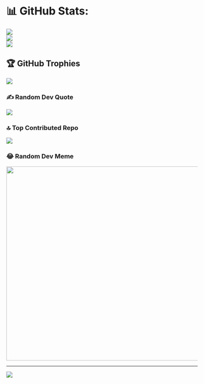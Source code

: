 # 📊 GitHub Stats:
![](https://github-readme-stats.vercel.app/api?username=jacopopalumbo01&theme=dracula&hide_border=false&include_all_commits=true&count_private=true)<br/>
![](https://github-readme-streak-stats.herokuapp.com/?user=jacopopalumbo01&theme=dracula&hide_border=false)<br/>
![](https://github-readme-stats.vercel.app/api/top-langs/?username=jacopopalumbo01&theme=dracula&hide_border=false&include_all_commits=true&count_private=true&layout=compact)

## 🏆 GitHub Trophies
![](https://github-profile-trophy.vercel.app/?username=jacopopalumbo01&theme=radical&no-frame=false&no-bg=true&margin-w=4)

### ✍️ Random Dev Quote
![](https://quotes-github-readme.vercel.app/api?type=horizontal&theme=radical)

### 🔝 Top Contributed Repo
![](https://github-contributor-stats.vercel.app/api?username=jacopopalumbo01&limit=5&theme=dark&combine_all_yearly_contributions=true)

### 😂 Random Dev Meme
<img src="https://rm.up.railway.app/" width="512px"/>

---
[![](https://visitcount.itsvg.in/api?id=jacopopalumbo01&icon=0&color=0)](https://visitcount.itsvg.in)

<!-- Proudly created with GPRM ( https://gprm.itsvg.in ) -->
